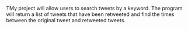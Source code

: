 TMy project will allow users to search tweets by a keyword. 
The program will return a list of tweets that have been retweeted and find the times 
between the original tweet and retweeted tweets.